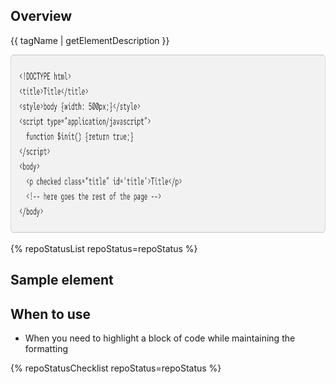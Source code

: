 ## Overview

{{ tagName | getElementDescription }}

<uxdot-example width-adjustment="872px">
  <img src="./code-block-sample.png"
        alt="Image of a code block with black code text within a light gray container"
        width="872"
        height="285">
</uxdot-example>

{% repoStatusList repoStatus=repoStatus %}


## Sample element

<rh-code-block>
<script type="text/html"><!DOCTYPE html>
<title>Title</title>
<style>body {width: 500px;}</style>
<script type="application/javascript">
  function $init() {return true;}
<</script><script type="text/html">/script>
<body>
  <p checked class="title" id="title">Title</p>
  <!-- here goes the rest of the page -->
</body></script>
</rh-code-block>

## When to use

  - When you need to highlight a block of code while maintaining the formatting

{% repoStatusChecklist repoStatus=repoStatus %}
